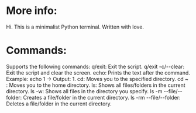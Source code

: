# More info:
Hi. This is a minimalist Python terminal. Written with love.

# Commands:
Supports the following commands:
q/exit: Exit the script.
q/exit -c/--clear: Exit the script and clear the screen.
echo: Prints the text after the command. Example: echo 1 → Output: 1.
cd: Moves you to the specified directory.
cd ~ : Moves you to the home directory.
ls: Shows all files/folders in the current directory.
ls -w: Shows all files in the directory you specify.
ls -m --file/--folder: Creates a file/folder in the current directory.
ls -rm --file/--folder: Deletes a file/folder in the current directory.